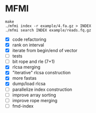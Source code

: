 # MFMI

```
make
./mfmi index -r example/4.fa.gz > INDEX
./mfmi search INDEX example/reads.fq.gz
```

- [X] code refactoring
- [X] rank on interval
- [X] iterate from begin/end of vector
- [ ] tests
- [ ] bit rope and rle (7+1)
- [X] rlcsa merging
- [X] "iterative" rlcsa construction
- [X] more fastas
- [X] dump/load rlcsa
- [ ] parallelize index construction
- [ ] improve array sorting
- [ ] improve rope merging
- [ ] fmd-index
